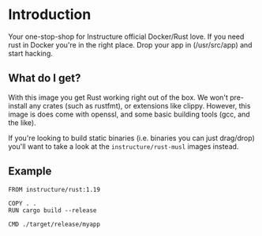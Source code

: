 # Introduction

Your one-stop-shop for Instructure official Docker/Rust love. If you need rust
in Docker you're in the right place. Drop your app in (/usr/src/app)
and start hacking.

## What do I get?

With this image you get Rust working right out of the box. We won't pre-install
any crates (such as rustfmt), or extensions like clippy. However, this image is
does come with openssl, and some basic building tools (gcc, and the like).

If you're looking to build static binaries (i.e. binaries you can just drag/drop)
you'll want to take a look at the `instructure/rust-musl` images instead.

## Example

```
FROM instructure/rust:1.19

COPY . .
RUN cargo build --release

CMD ./target/release/myapp
```
